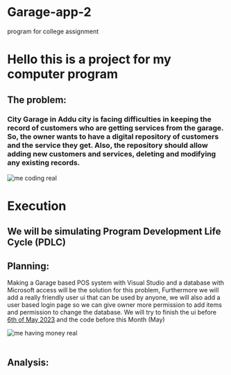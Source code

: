 # Garage-app-2
program for college assignment
<h1>Hello this is a project for my computer program</h1>
<h2>The problem:</h2>
<h3>City Garage in Addu city is facing difficulties in keeping the record of customers who are getting
services from the garage. So, the owner wants to have a digital repository of customers and the
service they get. Also, the repository should allow adding new customers and services, deleting
and modifying any existing records.</h3>
<img src="https://media.tenor.com/cX92mi1p-NYAAAAd/coding-anime.gif" alt="me coding real">
<h1>Execution
<h2> We will be simulating Program Development Life Cycle (PDLC)


<h2>Planning:</h2>

Making a Garage based POS system with Visual Studio and a database with Microsoft access will be the solution for this problem, Furthermore we will add a really friendly user ui that can be used by anyone, we will also add a user based login page so we can give owner more permission to add items and permission to change the database. We will try to finish the ui before <u>6th of May 2023</u> and the code before this Month (May)

<img src="https://media.tenor.com/lh02oyf-wmYAAAAd/anime-concerned.gif" alt="me having money real">
<br></br>

<h2>Analysis:<h2>



